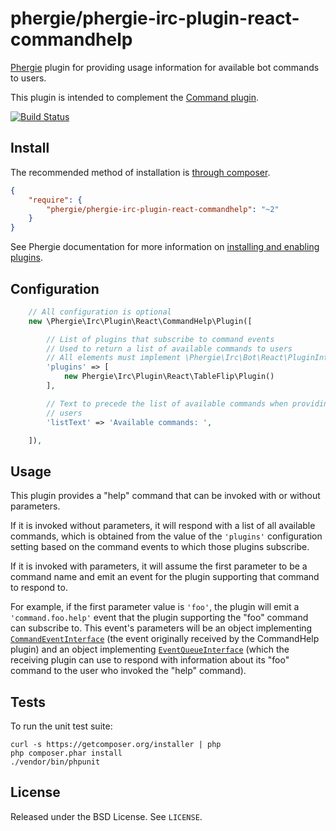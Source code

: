 # phergie/phergie-irc-plugin-react-commandhelp

[Phergie](http://github.com/phergie/phergie-irc-bot-react/) plugin for providing usage information for available bot commands to users.

This plugin is intended to complement the [Command plugin](https://github.com/phergie/phergie-irc-plugin-react-command).

[![Build Status](https://secure.travis-ci.org/phergie/phergie-irc-plugin-react-commandhelp.png?branch=master)](http://travis-ci.org/phergie/phergie-irc-plugin-react-commandhelp)

## Install

The recommended method of installation is [through composer](http://getcomposer.org).

```JSON
{
    "require": {
        "phergie/phergie-irc-plugin-react-commandhelp": "~2"
    }
}
```

See Phergie documentation for more information on
[installing and enabling plugins](https://github.com/phergie/phergie-irc-bot-react/wiki/Usage#plugins).

## Configuration

```php
    // All configuration is optional
    new \Phergie\Irc\Plugin\React\CommandHelp\Plugin([

        // List of plugins that subscribe to command events
        // Used to return a list of available commands to users
        // All elements must implement \Phergie\Irc\Bot\React\PluginInterface
        'plugins' => [
            new Phergie\Irc\Plugin\React\TableFlip\Plugin()
        ],

        // Text to precede the list of available commands when providing it to
        // users
        'listText' => 'Available commands: ',

    ]),
```

## Usage

This plugin provides a "help" command that can be invoked with or without parameters.

If it is invoked without parameters, it will respond with a list of all
available commands, which is obtained from the value of the `'plugins'`
configuration setting based on the command events to which those plugins
subscribe.

If it is invoked with parameters, it will assume the first parameter to be a
command name and emit an event for the plugin supporting that command to
respond to.

For example, if the first parameter value is `'foo'`, the plugin will emit a
`'command.foo.help'` event that the plugin supporting the "foo" command can
subscribe to. This event's parameters will be an object implementing
[`CommandEventInterface`](https://github.com/phergie/phergie-irc-plugin-react-command/blob/master/src/CommandEventInterface.php)
(the event originally received by the CommandHelp plugin) and an object
implementing [`EventQueueInterface`](https://github.com/phergie/phergie-irc-bot-react/blob/master/src/EventQueueInterface.php)
(which the receiving plugin can use to respond with information about its "foo"
command to the user who invoked the "help" command).

## Tests

To run the unit test suite:

```
curl -s https://getcomposer.org/installer | php
php composer.phar install
./vendor/bin/phpunit
```

## License

Released under the BSD License. See `LICENSE`.
